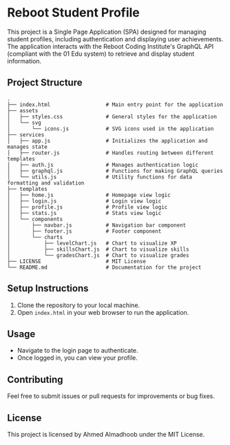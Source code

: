 # Reboot Student Profile

This project is a Single Page Application (SPA) designed for managing student profiles, including authentication and displaying user achievements. The application interacts with the Reboot Coding Institute's GraphQL API (compliant with the 01 Edu system) to retrieve and display student information.

## Project Structure

```
.
├── index.html                  # Main entry point for the application
├── assets
│   ├── styles.css              # General styles for the application
│   └── svg
│       └── icons.js            # SVG icons used in the application
├── services
│   ├── app.js                  # Initializes the application and manages state
│   ├── router.js               # Handles routing between different templates
│   ├── auth.js                 # Manages authentication logic
│   ├── graphql.js              # Functions for making GraphQL queries
│   └── utils.js                # Utility functions for data formatting and validation
├── templates
│   ├── home.js                 # Homepage view logic
│   ├── login.js                # Login view logic
│   ├── profile.js              # Profile view logic
│   ├── stats.js                # Stats view logic
│   └── components
│       ├── navbar.js           # Navigation bar component
│       ├── footer.js           # Footer component
│       └── charts
│           ├── levelChart.js   # Chart to visualize XP
│           ├── skillsChart.js  # Chart to visualize skills
│           └── gradesChart.js  # Chart to visualize grades
├── LICENSE                     # MIT License
└── README.md                   # Documentation for the project
```

## Setup Instructions

1. Clone the repository to your local machine.
2. Open `index.html` in your web browser to run the application.

## Usage

- Navigate to the login page to authenticate.
- Once logged in, you can view your profile.

## Contributing

Feel free to submit issues or pull requests for improvements or bug fixes.

## License

This project is licensed by Ahmed Almadhoob under the MIT License.
